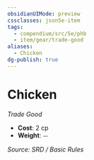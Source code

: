 ```yaml
---
obsidianUIMode: preview
cssclasses: json5e-item
tags:
  - compendium/src/5e/phb
  - item/gear/trade-good
aliases:
  - Chicken
dg-publish: true
---
```

# Chicken
*Trade Good*  

- **Cost**: 2 cp
- **Weight**: ⏤

*Source: SRD / Basic Rules*